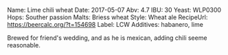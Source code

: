 Name: Lime chili wheat
Date: 2017-05-07
Abv: 4.7
IBU: 30
Yeast: WLP0300
Hops: Souther passion
Malts: Briess wheat
Style: Wheat ale
RecipeUrl: https://beercalc.org/?t=154698
Label: LCW
Additives: habanero, lime

Brewed for friend's wedding, and as he is mexican, adding chili seeme reasonable.
